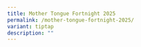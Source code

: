 ```yaml
---
title: Mother Tongue Fortnight 2025
permalink: /mother-tongue-fortnight-2025/
variant: tiptap
description: ""
---
```

